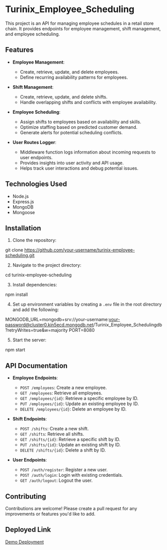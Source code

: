 # Turinix_Employee_Scheduling

This project is an API for managing employee schedules in a retail store chain. It provides endpoints for employee management, shift management, and employee scheduling.

## Features

- **Employee Management**:
  - Create, retrieve, update, and delete employees.
  - Define recurring availability patterns for employees.

- **Shift Management**:
  - Create, retrieve, update, and delete shifts.
  - Handle overlapping shifts and conflicts with employee availability.

- **Employee Scheduling**:
  - Assign shifts to employees based on availability and skills.
  - Optimize staffing based on predicted customer demand.
  - Generate alerts for potential scheduling conflicts.

- **User Routes Logger**:
  - Middleware function logs information about incoming requests to user endpoints.
  - Provides insights into user activity and API usage.
  - Helps track user interactions and debug potential issues.

## Technologies Used

- Node.js
- Express.js
- MongoDB
- Mongoose

## Installation

1. Clone the repository:

git clone https://github.com/your-username/turinix-employee-scheduling.git

2. Navigate to the project directory:

cd turinix-employee-scheduling

3. Install dependencies:

npm install

4. Set up environment variables by creating a `.env` file in the root directory and add the following:

MONGODB_URL=mongodb+srv://your-username:your-password@cluster0.kin5ecd.mongodb.net/Turinix_Employee_Schedulingdb?retryWrites=true&w=majority
PORT=8080

5. Start the server:

npm start

## API Documentation

- **Employee Endpoints**:
  - `POST /employees`: Create a new employee.
  - `GET /employees`: Retrieve all employees.
  - `GET /employees/{id}`: Retrieve a specific employee by ID.
  - `PUT /employees/{id}`: Update an existing employee by ID.
  - `DELETE /employees/{id}`: Delete an employee by ID.

- **Shift Endpoints**:
  - `POST /shifts`: Create a new shift.
  - `GET /shifts`: Retrieve all shifts.
  - `GET /shifts/{id}`: Retrieve a specific shift by ID.
  - `PUT /shifts/{id}`: Update an existing shift by ID.
  - `DELETE /shifts/{id}`: Delete a shift by ID.

- **User Endpoints**:
  - `POST /auth/register`: Register a new user.
  - `POST /auth/login`: Login with existing credentials.
  - `GET /auth/logout`: Logout the user.

## Contributing

Contributions are welcome! Please create a pull request for any improvements or features you'd like to add.

## Deployed Link
[Demo Deployment](https://turinix-employee-scheduling.onrender.com/)
